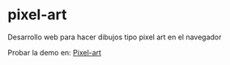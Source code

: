 # pixel-art
Desarrollo web para hacer dibujos tipo pixel art en el navegador

Probar la demo en:
[Pixel-art](http://bohndez.github.io/pixel-art/)

